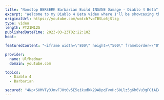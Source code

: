 ```yaml
---
title: "Nonstop BERSERK Barbarian Build INSANE Damage - Diablo 4 Beta"
excerpt: "Welcome to my Diablo 4 Beta video where I'll be showcasing the Nonstop BERSERK Barbarian Build with CRAZY Damage."
originalUrl: https://youtube.com/watch?v=TBSLo6jSlzg
type: video
length: PT21M12S
publishedDateTime: 2023-03-23T02:22:10Z
heat: 

featuredContent: "<iframe width=\"800\" height=\"500\" frameborder=\"0\" src=\"https://www.youtube.com/embed/TBSLo6jSlzg\" allow=\"accelerometer; autoplay; encrypted-media; gyroscope; picture-in-picture\" allowfullscreen></iframe>"

provider:
  name: Ulfhednar
  domain: youtube.com

topics:
  - Diablo 4
  - Barbarian

secured: "4Np+SHMVTy3JmvFJ0t0v5E5eikudkk29ADpqTvoHcS0Llz5g6h6Vu3gFOiAEoS9iqpzQGjW9Ppr4LZ6nzpa45LF8V7VSvRfS+GKXFE5s3eK5kmDNjxfg0XR57Tl6Mn2ApzToSzFdZoESIwyBeMqf5r8ZCQxKEDzqn/MzdFEko3yZscG6gm/JucKbFRh3Loa1VfNQJAa++wjKOBTfFAzp5QwJTiIWaVsbKYFJhZFEZMQ1LYnbnQE/WbSIlDuDzzK5DnLBIs4OPNdMURy5gMxdTrJzXY5TCoSGjEgC/t+IALa3uNR/jhoKFLEWGW+Sd+moDytkslosJiR86Gph2LwJZN7trVErc41sjrXbwe5GxKOBCmYTK5Pb1bmfThUbGQB6g8fqH2NP3ABvjQxydIe0jS7eWUc21YCd50Qo46kHK4s=;X8wIMJbIlAV+b3fYtPPWrg=="
---
```


